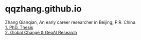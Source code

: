 # qqzhang.github.io
Zhang Qianqian, An early career researcher in Beijing, P.R. China.
<br>[1. PhD. Thesis](https://github.com/HKCaesar/PhD_thesis.git)
<br>[2. Global Change & GeoAI Research](https://hkcaesar.github.io/GC_GeoAI/)
